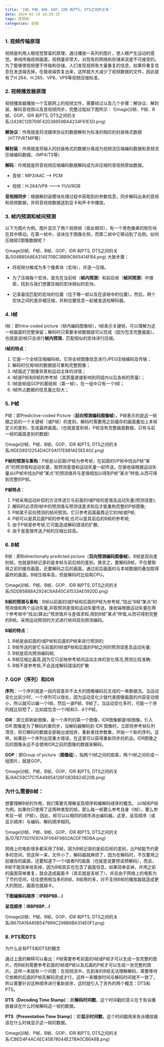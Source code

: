 ```yaml
---
title: 'I帧、P帧、B帧、GOP、IDR 和PTS, DTS之间的关系'
date: 2024-02-19 18:29:15
tags: 音视频
categories: 前端
---
```

### 1. 视频传输原理
视频是利用人眼视觉暂留的原理，通过播放一系列的图片，使人眼产生运动的感觉。单纯传输视频画面，视频量非常大，对现有的网络和存储来说是不可接受的。为了能够使视频便于传输和存储，人们发现视频有大量重复的信息，如果将重复信息在发送端去掉，在接收端恢复出来，这样就大大减少了视频数据的文件，因此就有了H.264、H.265、VP8、VP9等视频压缩标准。



### 2. 视频播放器原理
视频播放器播放一个互联网上的视频文件，需要经过以及几个步骤：解协议、解封装、解码音视频以及音视频同步。完整过程如下图所示：
![image](I帧、P帧、B帧、GOP、IDR 和PTS, DTS之间的关系/2428C12B709F42D38859BA4234F61E5D.png)

**解协议**：作用就是将流媒体协议的数据解析为标准的相应的封装格式数据（HTTP/RTMP等）

**解封装**：作用就是将输入的封装格式的数据分离成为视频流压缩编码数据和音频流压缩编码数据。（MP4/TS等）

**解码**：作用就是将音视频压缩编码数据解码成为非压缩的音视频原始数据。

- 音频：MP3/AAC --> PCM 

- 视频：H.264/VP8 ---> YUV/RGB

**音视频同步**：根据解封装模块处理过程中获取到的参数信息，同步解码出来的音频和视频数据，并将音视频数据送到显卡和声卡中播放。


### 3. 帧内预测和帧间预测
以下方图片为例。图片显示了两个视频帧（彼此相邻），有一个黑色像素的矩形块在其中移动。在第一帧中，该块位于图像左侧，而第二帧中它移动到了右侧。如何压缩帧2图像数据呢？

![image](I帧、P帧、B帧、GOP、IDR 和PTS, DTS之间的关系/504B85A8EA314E70BC3BB9C865A14FB4.png)
大致步骤：

- 将视频分解成为多个像素块（宏块），并逐一压缩。

- 为了压缩每个宏块，首先在当前帧（**帧内预测**）和前后帧（**帧间预测**）中搜索，找到与我们想要压缩的宏块相似的宏块。

- 记录最佳匹配的宏块的位置（位于哪一帧以及在该帧中的位置）。然后，两个宏块之间的差异被压缩，并和位置信息一起被发送给解码器。


### 4. I帧
I帧：即Intra-coded picture（帧内编码图像帧），I帧表示关键帧，可以理解为这一帧画面的完整保留；解码时只需要本帧数据就可以完成（因为包含完整画面）。也就是说I帧只会进行**帧内预测**，匹配相似的宏块进行压缩。

**I帧的特点**：
1. 它是一个全帧压缩编码帧。它将全帧图像信息进行JPEG压缩编码及传输；
2. 解码时仅用I帧的数据就可重构完整图像； 
3. I帧描述了图像背景和运动主体的详情；
4. I帧是P帧和B帧的参考帧（其质量直接影响到同组内以后各帧的质量）；
5. I帧是帧组GOP的基础帧（第一帧），在一组中只有一个I帧；
6. I帧所占数据的信息量比较大；

### 5. P帧
P帧：即Predictive-coded Picture（**前向预测编码图像帧**）。P帧表示的是这一帧跟之前的一个关键帧（或P帧）的差别，解码时需要用之前缓存的画面叠加上本帧定义的差别，生成最终画面。（也就是差别帧，P帧没有完整画面数据，只有与前一帧的画面差别的数据）

![image](I帧、P帧、B帧、GOP、IDR 和PTS, DTS之间的关系/9DED6512254D4CF0A117E6B1AE5EE402.png)

**P帧的预测与重构**：P帧是以前面I/P帧为参考帧，在前面的I/P帧中找出P帧“某点”的预测值和运动矢量，取预测差值和运动矢量一起传送。在接收端根据运动矢量从I/P帧中找出P帧“某点”的预测值并与差值相加以得到P帧“某点”样值,从而可得到完整的P帧。


**P帧特点**：
1. P帧采用运动补偿的方法传送它与前面的I或P帧的差值及运动矢量(预测误差);
2. 解码时必须将I帧中的预测值与预测误差求和后才能重构完整的P帧图像;
3. P帧属于前向预测的帧间预测。它只参考前面最靠近它的I帧或P帧;
4. P帧可以是其后面P帧的参考帧,也可以是其前后的B帧的参考帧;
5. 由于P帧是参考帧,它可能造成解码错误的扩散;
6. 由于是差值传送,P帧的压缩比较高。

### 6. B帧
B帧：即Bidirectionally predicted picture（**双向预测编码图像帧**)。B帧是双向差别帧，也就是B帧记录的是本帧与前后帧的差别，换言之，要解码B帧，不仅要取得之前的缓存画面，还要解码之后的画面，通过前后画面的与本帧数据的叠加取得最终的画面。B帧压缩率高，但是解码时比较耗CPU。

![image](I帧、P帧、B帧、GOP、IDR 和PTS, DTS之间的关系/5DDB5B88A2924C6A840C41533AE0920D.png)

**B帧的预测与重构**：B帧以前面的I或P帧和后面的P帧为参考帧,“找出”B帧“某点”的预测值和两个运动矢量,并取预测差值和运动矢量传送。接收端根据运动矢量在两个参考帧中“找出(算出)”预测值并与差值求和,得到B帧“某点”样值,从而可得到完整的B帧。采用运动预测的方式进行帧间双向预测编码。


**B帧的特点**：
1. B帧是由前面的I或P帧和后面的P帧来进行预测的;
2. B帧传送的是它与前面的I帧或P帧和后面的P帧之间的预测误差及运动矢量;
3. B帧是双向预测编码帧;
4. B帧压缩比最高,因为它只反映参考帧间运动主体的变化情况,预测比较准确;
5. B帧不是参考帧,不会造成解码错误的扩散


### 7. GOP（序列）和IDR
**序列**：一个序列就是一段内容差异不太大的图像编码后生成的一串数据流。当运动变化比较少时，一个序列可以很长，因为运动变化少就代表图像画面的内容变动很小，所以就可以编一个I帧，然后一直P帧、B帧了。当运动变化多时，可能一个序列就比较短了，比如就包含一个I帧和3、4个P帧。


**IDR**：即立即刷新图像，是一个序列的第一个图像，IDR图像都是I帧图像。引入 IDR 图像是为了解码的重同步，当解码器解码到 IDR 图像时，立即将参考帧队列清空，将已解码的数据全部输出或抛弃，重新查找参数集，开始一个新的序列。这样，如果前一个序列出现重大错误，在这里可以获得重新同步的机会。IDR图像之后的图像永远不会使用IDR之前的图像的数据来解码。


**GOP**：即Group of picture（**图像组**），指两个I帧之间的距离，两个I帧之间形成一组图片，就是GOP。

![image](I帧、P帧、B帧、GOP、IDR 和PTS, DTS之间的关系/8AC59C17C15A4885A126F0B3B824E20B.png)

### 为什么需要B帧：
想要理解B帧的作用，我们需要先理解呈现顺序和编解码顺序的概念。
以I帧和P帧为例。如果你只使用了这两种类型的帧，那么每一帧要么参考自身（I帧），要么参考前一帧（P帧）。因此，帧可以以相同的顺序进出编码器。这里，呈现顺序（或显示顺序）与编码、解码顺序相同。

![image](I帧、P帧、B帧、GOP、IDR 和PTS, DTS之间的关系/D7B775D11EB743F094F9802ACDF78DBA.png)

网络上的电影很多都采用了B帧，因为B帧记录的是前后帧的差别，比P帧能节约更多的空间，但这样一来，文件小了，解码器就麻烦了，因为在解码时，不仅要用之前缓存的画面，还要知道下一个I或者P的画面（也就是说要预读预解码），而且，B帧不能简单地丢掉，因为B帧其实也包含了画面信息，如果简单丢掉，并用之前的画面简单重复，就会造成画面卡（其实就是丢帧了），并且由于网络上的电影为了节约空间，往往使用相当多的B帧，B帧用的多，对不支持B帧的播放器就造成更大的困扰，画面也就越卡。

**下图编解码顺序：IPBBPBB...I**

**呈现顺序：IBBPBBP...I**

![image](I帧、P帧、B帧、GOP、IDR 和PTS, DTS之间的关系/B670A19A85B547999C298B6BA314E0F1.png)

### 8. PTS和DTS

为什么会有PTS和DTS的概念

通过上面的解释可以看出：P帧需要参考前面的I帧或P帧才可以生成一张完整的图片，而B帧则需要参考前面的I帧或P帧以及后面的P帧才可以生成一张完整的图片。这样一来就有一个问题：在视频流中，先到来的B帧无法理解解码，需要等待它依赖的后面的P帧先解码完成才行，这样一来播放时间与解码时间就不一致了，所以需要针对这种顺序进行重新排序，这时就引入了另外的两个概念：DTS和PTS。


**DTS（Decoding Time Stamp）**：即**解码时间戳**，这个时间戳的意义在于告诉播放器该在什么时候解码这一帧的数据。

**PTS（Presentation Time Stamp）**：即**显示时间戳**，这个时间戳用来告诉播放器该在什么时候显示这一帧的数据。

![image](I帧、P帧、B帧、GOP、IDR 和PTS, DTS之间的关系/CBED4F4AC4EC45B78044E27BA0CB6A8B.png)









